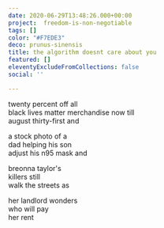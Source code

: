 ```yaml
---
date: 2020-06-29T13:48:26.000+00:00
project:  freedom-is-non-negotiable
tags: []
color: "#F7EDE3"
deco: prunus-sinensis
title: the algorithm doesnt care about you
featured: []
eleventyExcludeFromCollections: false
social: ''

---
```

twenty percent off all  
black lives matter merchandise now till  
august thirty-first and

a stock photo of a  
dad helping his son  
adjust his n95 mask and

breonna taylor's  
killers still  
walk the streets as

her landlord wonders  
who will pay  
her rent